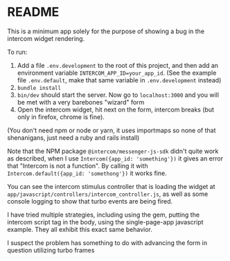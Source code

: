 # README

This is a minimum app solely for the purpose of showing a bug in the intercom widget rendering.

To run:

1. Add a file `.env.development` to the root of this project, and then add an environment variable `INTERCOM_APP_ID=your_app_id`. (See the example file `.env.default`, make that same variable in `.env.development` instead)
2. `bundle install`
3. `bin/dev` should start the server. Now go to `localhost:3000` and you will be met with a very barebones "wizard" form
4. Open the intercom widget, hit next on the form, intercom breaks (but only in firefox, chrome is fine).

(You don't need npm or node or yarn, it uses importmaps so none of that shenanigans, just need a ruby and rails install)

Note that the NPM package `@intercom/messenger-js-sdk` didn't quite work as described, when I use
`Intercom({app_id: 'something'})` it gives an error that "Intercom is not a function". By calling it with
`Intercom.default({app_id: 'somethong'})` it works fine.

You can see the intercom stimulus controller that is loading the widget at `app/javascript/controllers/intercom_controller.js`, as well as some console logging to show that turbo events are being fired.

I have tried multiple strategies, including using the gem, putting the intercom script tag in the body, using the
single-page-app javascript example. They all exhibit this exact same behavior.

I suspect the problem has something to do with advancing the form in question utilizing turbo frames
